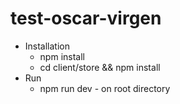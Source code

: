 # test-oscar-virgen
 + Installation
     - npm install 
     - cd client/store && npm install
 + Run
     - npm run dev  - on root directory
